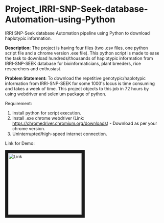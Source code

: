 # Project_IRRI-SNP-Seek-database-Automation-using-Python
IRRI SNP-Seek database Automation pipeline using Python to download haplotypic information.

**Description:** The project is having four files (two .csv files, one python script file and a chrome version .exe file). This python script is made to ease the task to download hundreds/thousands of haplotypic information from IRRI-SNP-SEEK database for bioinformaticians, plant breeders, rice researchers and enthusiast.

**Problem Statement:** To download the repetitive genotypic/haplotypic information from IRRI-SNP-SEEK for some 1000's locus is time consuming and takes a week of time. This project objects to this job in 72 hours by using webdriver and selenium package of python.

Requirement: 
1. Install python for script execution.
2. Install .exe chrome webdriver (Link: https://chromedriver.chromium.org/downloads) - Download as per your chrome version.
3. Uninterrupted/high-speed internet connection.




Link for Demo:

<a href="https://www.youtube.com/watch?v=R43Q8ofMBZI" target="_blank"><img src="http://img.youtube.com/vi/R43Q8ofMBZI/0.jpg" 
alt="Link " width="240" height="200" border="10" /></a>
